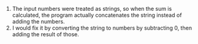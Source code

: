 1. The input numbers were treated as strings, so when the sum is calculated, the program actually concatenates the string instead of adding the numbers.
2. I would fix it by converting the string to numbers by subtracting 0, then adding the result of those.